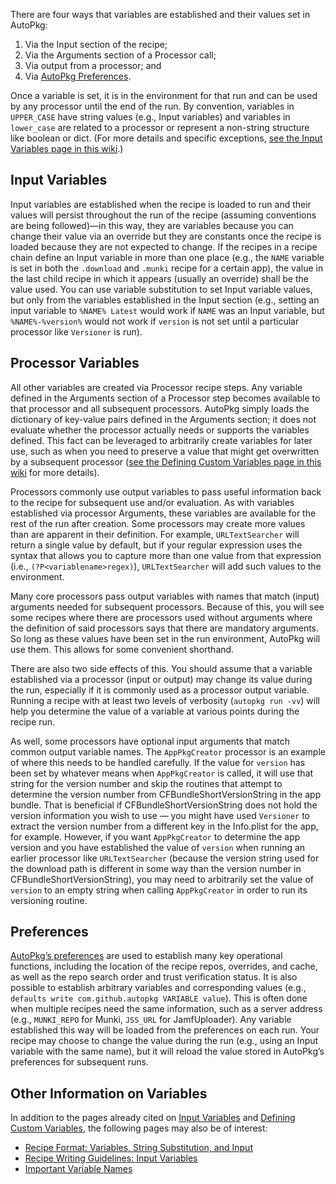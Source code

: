 There are four ways that variables are established and their values set in AutoPkg:
1. Via the Input section of the recipe;
2. Via the Arguments section of a Processor call;
3. Via output from a processor; and
4. Via [AutoPkg Preferences](https://github.com/autopkg/autopkg/wiki/Preferences).

Once a variable is set, it is in the environment for that run and can be used by any processor until the end of the run. By convention, variables in `UPPER_CASE` have string values (e.g., Input variables) and variables in `lower_case` are related to a processor or represent a non-string structure like boolean or dict. (For more details and specific exceptions, [see the Input Variables page in this wiki](https://github.com/autopkg/autopkg/wiki/Input-Variables).)

## Input Variables

Input variables are established when the recipe is loaded to run and their values will persist throughout the run of the recipe (assuming conventions are being followed)—in this way, they are variables because you can change their value via an override but they are constants once the recipe is loaded because they are not expected to change. If the recipes in a recipe chain define an Input variable in more than one place (e.g., the `NAME` variable is set in both the `.download` and `.munki` recipe for a certain app), the value in the last child recipe in which it appears (usually an override) shall be the value used. You can use variable substitution to set Input variable values, but only from the variables established in the Input section (e.g., setting an input variable to `%NAME% Latest` would work if `NAME` was an Input variable, but `%NAME%-%version%` would not work if `version` is not set until a particular processor like `Versioner` is run).

## Processor Variables

All other variables are created via Processor recipe steps. Any variable defined in the Arguments section of a Processor step becomes available to that processor and all subsequent processors. AutoPkg simply loads the dictionary of key-value pairs defined in the Arguments section; it does not evaluate whether the processor actually needs or supports the variables defined. This fact can be leveraged to arbitrarily create variables for later use, such as when you need to preserve a value that might get overwritten by a subsequent processor ([see the Defining Custom Variables page in this wiki](https://github.com/autopkg/autopkg/wiki/Defining-Custom-Variables) for more details).

Processors commonly use output variables to pass useful information back to the recipe for subsequent use and/or evaluation. As with variables established via processor Arguments, these variables are available for the rest of the run after creation. Some processors may create more values than are apparent in their definition. For example, `URLTextSearcher` will return a single value by default, but if your regular expression uses the syntax that allows you to capture more than one value from that expression (i.e., `(?P<variablename>regex)`), `URLTextSearcher` will add such values to the environment.

Many core processors pass output variables with names that match (input) arguments needed for subsequent processors. Because of this, you will see some recipes where there are processors used without arguments where the definition of said processors says that there are mandatory arguments. So long as these values have been set in the run environment, AutoPkg will use them. This allows for some convenient shorthand.

There are also two side effects of this. You should assume that a variable established via a processor (input or output) may change its value during the run, especially if it is commonly used as a processor output variable. Running a recipe with at least two levels of verbosity (`autopkg run -vv`) will help you determine the value of a variable at various points during the recipe run. 

As well, some processors have optional input arguments that match common output variable names. The `AppPkgCreator` processor is an example of where this needs to be handled carefully. If the value for `version` has been set by whatever means when `AppPkgCreator` is called, it will use that string for the version number and skip the routines that attempt to determine the version number from CFBundleShortVersionString in the app bundle. That is beneficial if CFBundleShortVersionString does not hold the version information you wish to use — you might have used `Versioner` to extract the version number from a different key in the Info.plist for the app, for example. However, if you want `AppPkgCreator` to determine the app version and you have established the value of `version` when running an earlier processor like `URLTextSearcher` (because the version string used for the download path is different in some way than the version number in CFBundleShortVersionString), you may need to arbitrarily set the value of `version` to an empty string when calling `AppPkgCreator` in order to run its versioning routine.

## Preferences

[AutoPkg’s preferences](https://github.com/autopkg/autopkg/wiki/Preferences) are used to establish many key operational functions, including the location of the recipe repos, overrides, and cache, as well as the repo search order and trust verification status. It is also possible to establish arbitrary variables and corresponding values (e.g., `defaults write com.github.autopkg VARIABLE value`). This is often done when multiple recipes need the same information, such as a server address (e.g., `MUNKI_REPO` for Munki, `JSS_URL` for JamfUploader). Any variable established this way will be loaded from the preferences on each run. Your recipe may choose to change the value during the run (e.g., using an Input variable with the same name), but it will reload the value stored in AutoPkg’s preferences for subsequent runs.

## Other Information on Variables

In addition to the pages already cited on [Input Variables](https://github.com/autopkg/autopkg/wiki/Input-Variables) and [Defining Custom Variables](https://github.com/autopkg/autopkg/wiki/Defining-Custom-Variables), the following pages may also be of interest:

* [Recipe Format: Variables, String Substitution, and Input](https://github.com/autopkg/autopkg/wiki/Recipe-Format#variables)
* [Recipe Writing Guidelines: Input Variables](https://github.com/autopkg/autopkg/wiki/Recipe-Writing-Guidelines#input-variables)
* [Important Variable Names](https://github.com/autopkg/autopkg/wiki/Important-Variable-Names)
